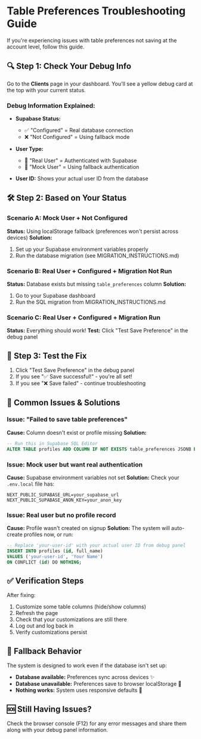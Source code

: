 # Table Preferences Troubleshooting Guide

If you're experiencing issues with table preferences not saving at the account level, follow this guide.

## 🔍 **Step 1: Check Your Debug Info**

Go to the **Clients** page in your dashboard. You'll see a yellow debug card at the top with your current status.

### Debug Information Explained:

- **Supabase Status:** 
  - ✅ "Configured" = Real database connection
  - ❌ "Not Configured" = Using fallback mode

- **User Type:**
  - 🔵 "Real User" = Authenticated with Supabase
  - 🔘 "Mock User" = Using fallback authentication

- **User ID:** Shows your actual user ID from the database

## 🛠️ **Step 2: Based on Your Status**

### Scenario A: Mock User + Not Configured
**Status:** Using localStorage fallback (preferences won't persist across devices)
**Solution:** 
1. Set up your Supabase environment variables properly
2. Run the database migration (see MIGRATION_INSTRUCTIONS.md)

### Scenario B: Real User + Configured + Migration Not Run
**Status:** Database exists but missing `table_preferences` column
**Solution:** 
1. Go to your Supabase dashboard
2. Run the SQL migration from MIGRATION_INSTRUCTIONS.md

### Scenario C: Real User + Configured + Migration Run
**Status:** Everything should work!
**Test:** Click "Test Save Preference" in the debug panel

## 🔧 **Step 3: Test the Fix**

1. Click "Test Save Preference" in the debug panel
2. If you see "✅ Save successful!" - you're all set!
3. If you see "❌ Save failed" - continue troubleshooting

## 🚨 **Common Issues & Solutions**

### Issue: "Failed to save table preferences"
**Cause:** Column doesn't exist or profile missing
**Solution:** 
```sql
-- Run this in Supabase SQL Editor
ALTER TABLE profiles ADD COLUMN IF NOT EXISTS table_preferences JSONB DEFAULT '{}'::jsonb;
```

### Issue: Mock user but want real authentication
**Cause:** Supabase environment variables not set
**Solution:** Check your `.env.local` file has:
```
NEXT_PUBLIC_SUPABASE_URL=your_supabase_url
NEXT_PUBLIC_SUPABASE_ANON_KEY=your_anon_key
```

### Issue: Real user but no profile record
**Cause:** Profile wasn't created on signup
**Solution:** The system will auto-create profiles now, or run:
```sql
-- Replace 'your-user-id' with your actual user ID from debug panel
INSERT INTO profiles (id, full_name) 
VALUES ('your-user-id', 'Your Name')
ON CONFLICT (id) DO NOTHING;
```

## ✅ **Verification Steps**

After fixing:
1. Customize some table columns (hide/show columns)
2. Refresh the page
3. Check that your customizations are still there
4. Log out and log back in
5. Verify customizations persist

## 📱 **Fallback Behavior**

The system is designed to work even if the database isn't set up:
- **Database available:** Preferences sync across devices ✨
- **Database unavailable:** Preferences save to browser localStorage 💾
- **Nothing works:** System uses responsive defaults 📱

## 🆘 **Still Having Issues?**

Check the browser console (F12) for any error messages and share them along with your debug panel information. 